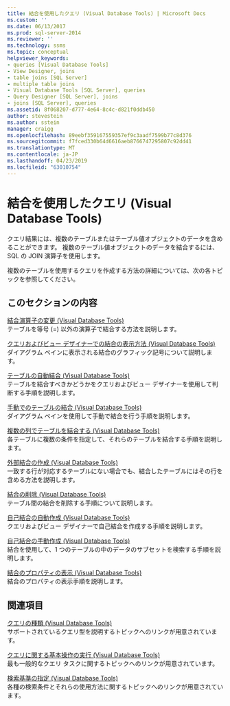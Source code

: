 ```yaml
---
title: 結合を使用したクエリ (Visual Database Tools) | Microsoft Docs
ms.custom: ''
ms.date: 06/13/2017
ms.prod: sql-server-2014
ms.reviewer: ''
ms.technology: ssms
ms.topic: conceptual
helpviewer_keywords:
- queries [Visual Database Tools]
- View Designer, joins
- table joins [SQL Server]
- multiple table joins
- Visual Database Tools [SQL Server], queries
- Query Designer [SQL Server], joins
- joins [SQL Server], queries
ms.assetid: 8f068207-d777-4e64-8c4c-d821f0ddb450
author: stevestein
ms.author: sstein
manager: craigg
ms.openlocfilehash: 89eebf359167559357ef9c3aadf7599b77c8d376
ms.sourcegitcommit: f7fced330b64d6616aeb8766747295807c92dd41
ms.translationtype: MT
ms.contentlocale: ja-JP
ms.lasthandoff: 04/23/2019
ms.locfileid: "63010754"
---
```

# <a name="query-with-joins-visual-database-tools"></a>結合を使用したクエリ (Visual Database Tools)
  クエリ結果には、複数のテーブルまたはテーブル値オブジェクトのデータを含めることができます。 複数のテーブル値オブジェクトのデータを結合するには、SQL の JOIN 演算子を使用します。  
  
 複数のテーブルを使用するクエリを作成する方法の詳細については、次の各トピックを参照してください。  
  
## <a name="in-this-section"></a>このセクションの内容  
 [結合演算子の変更 (Visual Database Tools)](visual-database-tools.md)  
 テーブルを等号 (=) 以外の演算子で結合する方法を説明します。  
  
 [クエリおよびビュー デザイナーでの結合の表示方法 (Visual Database Tools)](how-the-query-and-view-designer-represents-joins-visual-database-tools.md)  
 ダイアグラム ペインに表示される結合のグラフィック記号について説明します。  
  
 [テーブルの自動結合 (Visual Database Tools)](join-tables-automatically-visual-database-tools.md)  
 テーブルを結合すべきかどうかをクエリおよびビュー デザイナーを使用して判断する手順を説明します。  
  
 [手動でのテーブルの結合 (Visual Database Tools)](join-tables-manually-visual-database-tools.md)  
 ダイアグラム ペインを使用して手動で結合を行う手順を説明します。  
  
 [複数の列でテーブルを結合する (Visual Database Tools)](join-tables-on-multiple-columns-visual-database-tools.md)  
 各テーブルに複数の条件を指定して、それらのテーブルを結合する手順を説明します。  
  
 [外部結合の作成 (Visual Database Tools)](create-outer-joins-visual-database-tools.md)  
 一致する行が対応するテーブルにない場合でも、結合したテーブルにはその行を含める方法を説明します。  
  
 [結合の削除 (Visual Database Tools)](remove-joins-visual-database-tools.md)  
 テーブル間の結合を削除する手順について説明します。  
  
 [自己結合の自動作成 (Visual Database Tools)](create-self-joins-automatically-visual-database-tools.md)  
 クエリおよびビュー デザイナーで自己結合を作成する手順を説明します。  
  
 [自己結合の手動作成 (Visual Database Tools)](create-self-joins-manually-visual-database-tools.md)  
 結合を使用して、1 つのテーブルの中のデータのサブセットを検索する手順を説明します。  
  
 [結合のプロパティの表示 (Visual Database Tools)](view-join-properties-visual-database-tools.md)  
 結合のプロパティの表示手順を説明します。  
  
## <a name="related-sections"></a>関連項目  
 [クエリの種類 (Visual Database Tools)](types-of-queries-visual-database-tools.md)  
 サポートされているクエリ型を説明するトピックへのリンクが用意されています。  
  
 [クエリに関する基本操作の実行 (Visual Database Tools)](perform-basic-operations-with-queries-visual-database-tools.md)  
 最も一般的なクエリ タスクに関するトピックへのリンクが用意されています。  
  
 [検索基準の指定 (Visual Database Tools)](specify-search-criteria-visual-database-tools.md)  
 各種の検索条件とそれらの使用方法に関するトピックへのリンクが用意されています。  
  
  
